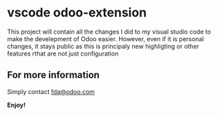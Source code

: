 # vscode odoo-extension

This project will contain all the changes I did to my visual studio code to make the develepment of Odoo easier. However, even if it is personal changes, it stays public as this is principaly new highligting or other features rthat are not just configuration

## For more information

Simply contact fda@odoo.com

**Enjoy!**